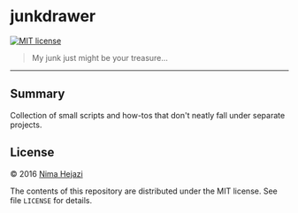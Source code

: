 # junkdrawer

[![MIT
license](http://img.shields.io/badge/license-MIT-brightgreen.svg)](http://opensource.org/licenses/MIT)

> My junk just might be your treasure...

---

## Summary

Collection of small scripts and how-tos that don't neatly fall under
separate projects.

## License

&copy; 2016 [Nima Hejazi](http://nimahejazi.org)

The contents of this repository are distributed under the MIT license. See file
`LICENSE` for details.

